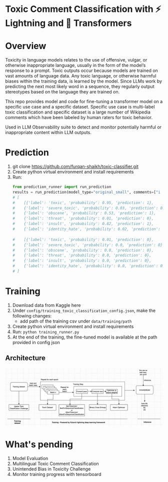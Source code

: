 # Toxic Comment Classification with ⚡ Lightning and 🤗 Transformers

# Overview
Toxicity in language models relates to the use of offensive, vulgar, or otherwise inappropriate language, usually in the form of the model’s response to a prompt. Toxic outputs occur because models are trained on vast amounts of language data. Any toxic language, or otherwise harmful biases within the training data, is learned by the model. Since LLMs work by predicting the next most likely word in a sequence, they regularly output stereotypes based on the language they are trained on.

This repo provides model and code for fine-tuning a transformer model on a specific use case and a specific dataset. Specific use case is multi-label toxic classification and specific dataset is a large number of Wikipedia comments which have been labeled by human raters for toxic behavior. 

Used in LLM Observability suite to detect and monitor potentially harmful or inappropriate content within LLM outputs.

# Prediction
1. git clone https://github.com/furqan-shaikh/toxic-classifier.git
2. Create python virtual environment and install requirements
3. Run:
   ```python
   from prediction_runner import run_prediction
   results = run_prediction(model_type="original_small", comments=["i dont like you, you sucker","i like you"])
   # [
   #    [{'label': 'toxic', 'probability': 0.95, 'prediction': 1},
   #    {'label': 'severe_toxic', 'probability': 0.03, 'prediction': 0}, 
   #    {'label': 'obscene', 'probability': 0.53, 'prediction': 1},
   #    {'label': 'threat', 'probability': 0.01, 'prediction': 0},
   #    {'label': 'insult', 'probability': 0.82, 'prediction': 1},
   #    {'label': 'identity_hate', 'probability': 0.02, 'prediction': 0}],
   
   #    [{'label': 'toxic', 'probability': 0.01, 'prediction': 0},
   #    {'label': 'severe_toxic', 'probability': 0.0, 'prediction': 0}, 
   #    {'label': 'obscene', 'probability': 0.0, 'prediction': 0},
   #    {'label': 'threat', 'probability': 0.0, 'prediction': 0},
   #    {'label': 'insult', 'probability': 0.0, 'prediction': 0},
   #    {'label': 'identity_hate', 'probability': 0.0, 'prediction': 0}]
   # ]
   ```

# Training
1. Download data from Kaggle here
2. Under `config/training_toxic_classification_config.json`, make the following changes:
    - add path of the training csv under `data/training/path`
3. Create python virtual environment and install requirements
4. Run: `python training_runner.py`
5. At the end of the training, the fine-tuned model is available at the path provided in config json

## Architecture
![untoxify_architecture.png](docs/untoxify_architecture.png)

# What's pending
1. Model Evaluation
2. Multilingual Toxic Comment Classification
3. Unintended Bias in Toxicity Challenge
4. Monitor training progress with tensorboard
